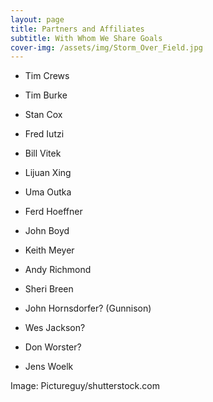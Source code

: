 ```yaml
---
layout: page
title: Partners and Affiliates
subtitle: With Whom We Share Goals
cover-img: /assets/img/Storm_Over_Field.jpg
---
```

* Tim Crews

* Tim Burke

* Stan Cox

* Fred Iutzi

* Bill Vitek

* Lijuan Xing

* Uma Outka

* Ferd Hoeffner

* John Boyd

* Keith Meyer

* Andy Richmond

* Sheri Breen

* John Hornsdorfer? (Gunnison)

* Wes Jackson?

* Don Worster?

* Jens Woelk





Image: Pictureguy/shutterstock.com
